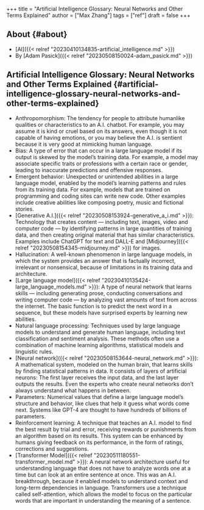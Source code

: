 +++
title = "Artificial Intelligence Glossary: Neural Networks and Other Terms Explained"
author = ["Max Zhang"]
tags = ["ref"]
draft = false
+++

## About {#about}

-   [AI]({{< relref "20230410134835-artificial_intelligence.md" >}})
-   By [Adam Pasick]({{< relref "20230508150024-adam_pasick.md" >}})


## Artificial Intelligence Glossary: Neural Networks and Other Terms Explained {#artificial-intelligence-glossary-neural-networks-and-other-terms-explained}

-   Anthropomorphism: The tendency for people to attribute humanlike qualities or characteristics to an A.I. chatbot. For example, you may assume it is kind or cruel based on its answers, even though it is not capable of having emotions, or you may believe the A.I. is sentient because it is very good at mimicking human language.
-   Bias: A type of error that can occur in a large language model if its output is skewed by the model’s training data. For example, a model may associate specific traits or professions with a certain race or gender, leading to inaccurate predictions and offensive responses.
-   Emergent behavior: Unexpected or unintended abilities in a large language model, enabled by the model’s learning patterns and rules from its training data. For example, models that are trained on programming and coding sites can write new code. Other examples include creative abilities like composing poetry, music and fictional stories.
-   [Generative A.I.]({{< relref "20230508153924-generative_a_i.md" >}}): Technology that creates content — including text, images, video and computer code — by identifying patterns in large quantities of training data, and then creating original material that has similar characteristics. Examples include ChatGPT for text and DALL-E and [Midjourney]({{< relref "20230508154345-midjourney.md" >}}) for images.
-   Hallucination: A well-known phenomenon in large language models, in which the system provides an answer that is factually incorrect, irrelevant or nonsensical, because of limitations in its training data and architecture.
-   [Large language model]({{< relref "20230410135424-large_language_models.md" >}}): A type of neural network that learns skills — including generating prose, conducting conversations and writing computer code — by analyzing vast amounts of text from across the internet. The basic function is to predict the next word in a sequence, but these models have surprised experts by learning new abilities.
-   Natural language processing: Techniques used by large language models to understand and generate human language, including text classification and sentiment analysis. These methods often use a combination of machine learning algorithms, statistical models and linguistic rules.
-   [Neural network]({{< relref "20230508153644-neural_network.md" >}}): A mathematical system, modeled on the human brain, that learns skills by finding statistical patterns in data. It consists of layers of artificial neurons: The first layer receives the input data, and the last layer outputs the results. Even the experts who create neural networks don’t always understand what happens in between.
-   Parameters: Numerical values that define a large language model’s structure and behavior, like clues that help it guess what words come next. Systems like GPT-4 are thought to have hundreds of billions of parameters.
-   Reinforcement learning: A technique that teaches an A.I. model to find the best result by trial and error, receiving rewards or punishments from an algorithm based on its results. This system can be enhanced by humans giving feedback on its performance, in the form of ratings, corrections and suggestions.
-   [Transformer Model]({{< relref "20230511180551-transformer_model.md" >}}): A neural network architecture useful for understanding language that does not have to analyze words one at a time but can look at an entire sentence at once. This was an A.I. breakthrough, because it enabled models to understand context and long-term dependencies in language. Transformers use a technique called self-attention, which allows the model to focus on the particular words that are important in understanding the meaning of a sentence.
